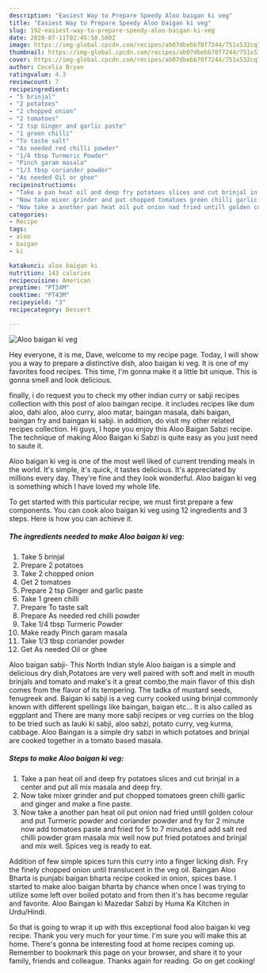 ```yaml
---
description: "Easiest Way to Prepare Speedy Aloo baigan ki veg"
title: "Easiest Way to Prepare Speedy Aloo baigan ki veg"
slug: 192-easiest-way-to-prepare-speedy-aloo-baigan-ki-veg
date: 2020-07-11T02:45:50.580Z
image: https://img-global.cpcdn.com/recipes/ab07dbebb70f7244/751x532cq70/aloo-baigan-ki-veg-recipe-main-photo.jpg
thumbnail: https://img-global.cpcdn.com/recipes/ab07dbebb70f7244/751x532cq70/aloo-baigan-ki-veg-recipe-main-photo.jpg
cover: https://img-global.cpcdn.com/recipes/ab07dbebb70f7244/751x532cq70/aloo-baigan-ki-veg-recipe-main-photo.jpg
author: Cecelia Bryan
ratingvalue: 4.3
reviewcount: 7
recipeingredient:
- "5 brinjal"
- "2 potatoes"
- "2 chopped onion"
- "2 tomatoes"
- "2 tsp Ginger and garlic paste"
- "1 green chilli"
- "To taste salt"
- "As needed red chilli powder"
- "1/4 tbsp Turmeric Powder"
- "Pinch garam masala"
- "1/3 tbsp coriander powder"
- "As needed Oil or ghee"
recipeinstructions:
- "Take a pan heat oil and deep fry potatoes slices and cut brinjal in a center and put all mix masala and deep fry."
- "Now take mixer grinder and put chopped tomatoes green chilli garlic and ginger and make a fine paste."
- "Now take a another pan heat oil put onion nad fried untill golden colour and put Turmeric powder and coriander powder and fry for 2 minute now add tomatoes paste and fried for 5 to 7 minutes and add salt red chilli powder gram masala mix well now put fried potatoes and brinjal and mix well. Spices veg is ready to eat."
categories:
- Recipe
tags:
- aloo
- baigan
- ki

katakunci: aloo baigan ki 
nutrition: 143 calories
recipecuisine: American
preptime: "PT34M"
cooktime: "PT43M"
recipeyield: "3"
recipecategory: Dessert

---
```



![Aloo baigan ki veg](https://img-global.cpcdn.com/recipes/ab07dbebb70f7244/751x532cq70/aloo-baigan-ki-veg-recipe-main-photo.jpg)

Hey everyone, it is me, Dave, welcome to my recipe page. Today, I will show you a way to prepare a distinctive dish, aloo baigan ki veg. It is one of my favorites food recipes. This time, I'm gonna make it a little bit unique. This is gonna smell and look delicious.

finally, i do request you to check my other indian curry or sabji recipes collection with this post of aloo baingan recipe. it includes recipes like dum aloo, dahi aloo, aloo curry, aloo matar, baingan masala, dahi baigan, baingan fry and baingan ki sabji. in addition, do visit my other related recipes collection. Hi guys, I hope you enjoy this Aloo Baigan Sabzi recipe. The technique of making Aloo Baigan ki Sabzi is quite easy as you just need to saute it.

Aloo baigan ki veg is one of the most well liked of current trending meals in the world. It's simple, it's quick, it tastes delicious. It's appreciated by millions every day. They're fine and they look wonderful. Aloo baigan ki veg is something which I have loved my whole life.


To get started with this particular recipe, we must first prepare a few components. You can cook aloo baigan ki veg using 12 ingredients and 3 steps. Here is how you can achieve it.

<!--inarticleads1-->

##### The ingredients needed to make Aloo baigan ki veg:

1. Take 5 brinjal
1. Prepare 2 potatoes
1. Take 2 chopped onion
1. Get 2 tomatoes
1. Prepare 2 tsp Ginger and garlic paste
1. Take 1 green chilli
1. Prepare To taste salt
1. Prepare As needed red chilli powder
1. Take 1/4 tbsp Turmeric Powder
1. Make ready Pinch garam masala
1. Take 1/3 tbsp coriander powder
1. Get As needed Oil or ghee


Aloo baigan sabji- This North Indian style Aloo baigan is a simple and delicious dry dish,Potatoes are very well paired with soft and melt in mouth brinjals and tomato and make&#39;s it a great combo,the main flavor of this dish comes from the flavor of its tempering. The tadka of mustard seeds, fenugreek and. Baigan ki sabji is a veg curry cooked using brinjal commonly known with different spellings like baingan, baigan etc… It is also called as eggplant and There are many more sabji recipes or veg curries on the blog to be tried such as lauki ki sabji, aloo sabzi, potato curry, veg kurma, cabbage. Aloo Baingan is a simple dry sabzi in which potatoes and brinjal are cooked together in a tomato based masala. 

<!--inarticleads2-->

##### Steps to make Aloo baigan ki veg:

1. Take a pan heat oil and deep fry potatoes slices and cut brinjal in a center and put all mix masala and deep fry.
1. Now take mixer grinder and put chopped tomatoes green chilli garlic and ginger and make a fine paste.
1. Now take a another pan heat oil put onion nad fried untill golden colour and put Turmeric powder and coriander powder and fry for 2 minute now add tomatoes paste and fried for 5 to 7 minutes and add salt red chilli powder gram masala mix well now put fried potatoes and brinjal and mix well. Spices veg is ready to eat.


Addition of few simple spices turn this curry into a finger licking dish. Fry the finely chopped onion until translucent in the veg oil. Baingan Aloo Bharta is punjabi baigan bharta recipe cooked in onion, spices base. I started to make aloo baigan bharta by chance when once I was trying to utilize some left over boiled potato and from then it&#39;s has become regular and favorite. Aloo Baingan ki Mazedar Sabzi by Huma Ka Kitchen in Urdu/Hindi. 

So that is going to wrap it up with this exceptional food aloo baigan ki veg recipe. Thank you very much for your time. I'm sure you will make this at home. There's gonna be interesting food at home recipes coming up. Remember to bookmark this page on your browser, and share it to your family, friends and colleague. Thanks again for reading. Go on get cooking!
